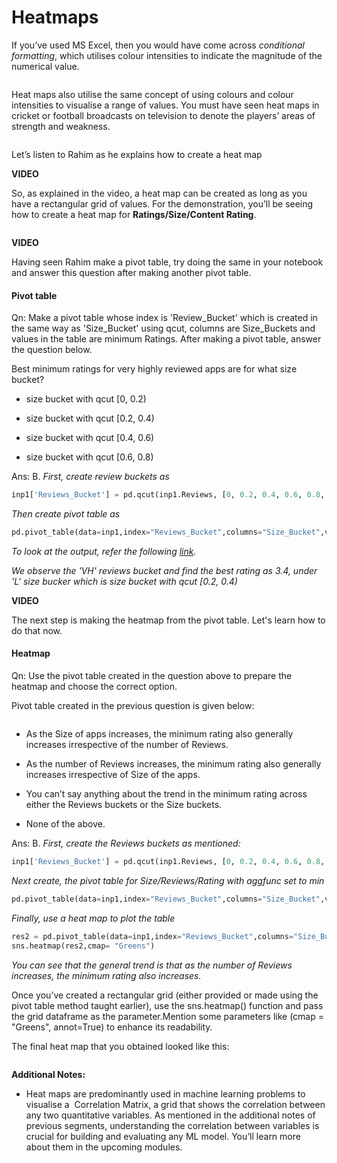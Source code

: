 # Heatmaps

If you’ve used MS Excel, then you would have come across *conditional formatting*, which utilises colour intensities to indicate the magnitude of the numerical value.

<img title="" src="https://i.ibb.co/cNS2PHM/Simple-Heatmap.png" alt="" data-align="center">

Heat maps also utilise the same concept of using colours and colour intensities to visualise a range of values. You must have seen heat maps in cricket or football broadcasts on television to denote the players’ areas of strength and weakness.

<img title="" src="https://i.ibb.co/6b6fWLt/Football-Heatmap.png" alt="" data-align="center">

Let’s listen to Rahim as he explains how to create a heat map

**VIDEO**

So, as explained in the video, a heat map can be created as long as you have a rectangular grid of values. For the demonstration, you’ll be seeing how to create a heat map for **Ratings/Size/Content Rating**. 

<img title="" src="https://i.ibb.co/BcVXFG6/Ratings-Size-Content-Rating-Heatmap.png" alt="" data-align="center">

**VIDEO**

Having seen Rahim make a pivot table, try doing the same in your notebook and answer this question after making another pivot table.

#### Pivot table

Qn: Make a pivot table whose index is 'Review_Bucket' which is created in the same way as 'Size_Bucket' using qcut, columns are Size_Buckets and values in the table are minimum Ratings. After making a pivot table, answer the question below.

Best minimum ratings for very highly reviewed apps are for what size bucket?

- size bucket with qcut [0, 0.2)

- size bucket with qcut [0.2, 0.4)

- size bucket with qcut [0.4, 0.6)

- size bucket with qcut [0.6, 0.8)

Ans: B. *First, create review buckets as*

```python
inp1['Reviews_Bucket'] = pd.qcut(inp1.Reviews, [0, 0.2, 0.4, 0.6, 0.8, 1], ["VL","L","M","H","VH"])
```

*Then create pivot table as*

```python
pd.pivot_table(data=inp1,index="Reviews_Bucket",columns="Size_Bucket",values="Rating",aggfunc=np.min)
```

*To look at the output, refer the following [link](https://drive.google.com/open?id=131ifpPLxws0W0hvAtpkhZH_yKVQeoJlD).*

*We observe the 'VH' reviews bucket and find the best rating as 3.4, under 'L' size bucker which is size bucket with qcut [0.2, 0.4)*

**VIDEO**

The next step is making the heatmap from the pivot table. Let's learn how to do that now.

#### Heatmap

Qn: Use the pivot table created in the question above to prepare the heatmap and choose the correct option.

Pivot table created in the previous question is given below:

<img title="" src="https://i.ibb.co/648v08c/Review-Size-Rating-Pivot-table.png" alt="" data-align="center">

- As the Size of apps increases, the minimum rating also generally increases irrespective of the number of Reviews.

- As the number of Reviews increases, the minimum rating also generally increases irrespective of Size of the apps.

- You can’t say anything about the trend in the minimum rating across either the Reviews buckets or the Size buckets.

- None of the above.

Ans: B. *First, create the Reviews buckets as mentioned:*

```python
inp1['Reviews_Bucket'] = pd.qcut(inp1.Reviews, [0, 0.2, 0.4, 0.6, 0.8, 1], ["VL","L","M","H","VH"])
```

*Next create, the pivot table for Size/Reviews/Rating with aggfunc set to min*

```python
pd.pivot_table(data=inp1,index="Reviews_Bucket",columns="Size_Bucket",values="Rating",aggfunc=np.min)
```

*Finally, use a heat map to plot the table*

```python
res2 = pd.pivot_table(data=inp1,index="Reviews_Bucket",columns="Size_Bucket",values="Rating",aggfunc=np.min)
sns.heatmap(res2,cmap= "Greens")
```

*You can see that the general trend is that as the number of Reviews increases, the minimum rating also increases.*

Once you’ve created a rectangular grid (either provided or made using the pivot table method taught earlier), use the sns.heatmap() function and pass the grid dataframe as the parameter.Mention some parameters like (cmap = "Greens", annot=True) to enhance its readability.

The final heat map that you obtained looked like this:

<img title="" src="https://i.ibb.co/4jf8Tkh/Review-Size-Rating-Heatmap.png" alt="" data-align="center">

**Additional Notes:**

- Heat maps are predominantly used in machine learning problems to visualise a  Correlation Matrix, a grid that shows the correlation between any two quantitative variables. As mentioned in the additional notes of previous segments, understanding the correlation between variables is crucial for building and evaluating any ML model. You’ll learn more about them in the upcoming modules.
